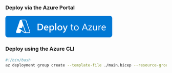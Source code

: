 ### Deploy via the Azure Portal

[![Deploy To Azure](https://raw.githubusercontent.com/Azure/azure-quickstart-templates/master/1-CONTRIBUTION-GUIDE/images/deploytoazure.svg?sanitize=true)](https://portal.azure.com/#create/Microsoft.Template/uri/https%3A%2F%2Fraw.githubusercontent.com%2FMSBrett%2Fnvmetest%2Fmaster%2Fmain.json)

### Deploy using the Azure CLI

```bash
#!/bin/bash
az deployment group create --template-file ./main.bicep --resource-group 'nvme_test'
```

